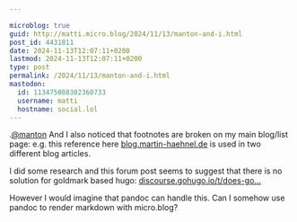 ```yaml
---

microblog: true
guid: http://matti.micro.blog/2024/11/13/manton-and-i.html
post_id: 4431811
date: 2024-11-13T12:07:11+0200
lastmod: 2024-11-13T12:07:11+0200
type: post
permalink: /2024/11/13/manton-and-i.html
mastodon:
  id: 113475088302360733
  username: matti
  hostname: social.lol
---
```

.[@manton](https://micro.blog/manton) And I also noticed that footnotes are broken on my main blog/list page: e.g. this reference here [blog.martin-haehnel.de](https://blog.martin-haehnel.de/#fn:1) is used in two different blog articles.

I did some research and this forum post seems to suggest that there is no solution for goldmark based hugo: [discourse.gohugo.io/t/does-go...](https://discourse.gohugo.io/t/does-goldmark-support-namedfootnotes/26727)

However I would imagine that pandoc can handle this. Can I somehow use pandoc to render markdown with micro.blog?
